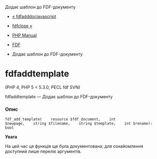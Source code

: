 Додає шаблон до FDF-документу

-   [« fdfadddocjavascript](function.fdf-add-doc-javascript.html)
    
-   [fdfclose »](function.fdf-close.html)
    
-   [PHP Manual](index.html)
    
-   [FDF](ref.fdf.html)
    
-   Додає шаблон до FDF-документу
    

# fdfaddtemplate

(PHP 4, PHP 5 < 5.3.0, PECL fdf SVN)

fdfaddtemplate — Додає шаблон до FDF-документу

### Опис

```methodsynopsis
fdf_add_template(    resource $fdf_document,    int $newpage,    string $filename,    string $template,    int $rename): bool
```

**Увага**

На цей час ця функція ще була документована; для ознайомлення доступний лише перелік аргументів.